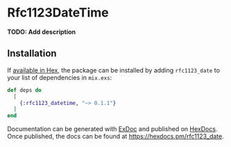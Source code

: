 # Rfc1123DateTime

**TODO: Add description**

## Installation

If [available in Hex](https://hex.pm/docs/publish), the package can be installed
by adding `rfc1123_date` to your list of dependencies in `mix.exs`:

```elixir
def deps do
  [
    {:rfc1123_datetime, "~> 0.1.1"}
  ]
end
```

Documentation can be generated with [ExDoc](https://github.com/elixir-lang/ex_doc)
and published on [HexDocs](https://hexdocs.pm). Once published, the docs can
be found at <https://hexdocs.pm/rfc1123_date>.

